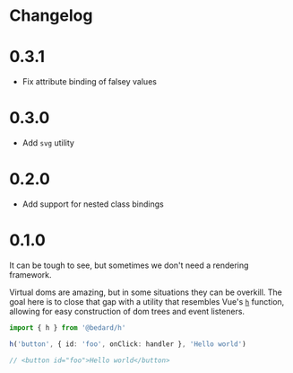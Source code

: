 # Changelog

# 0.3.1

- Fix attribute binding of falsey values

# 0.3.0

- Add `svg` utility

# 0.2.0

- Add support for nested class bindings

# 0.1.0

It can be tough to see, but sometimes we don't need a rendering framework.

Virtual doms are amazing, but in some situations they can be overkill. The goal here is to close that gap with a utility that resembles Vue's [`h`](https://vuejs.org/api/render-function.html#h) function, allowing for easy construction of dom trees and event listeners.

```ts
import { h } from '@bedard/h'

h('button', { id: 'foo', onClick: handler }, 'Hello world')

// <button id="foo">Hello world</button>
```
